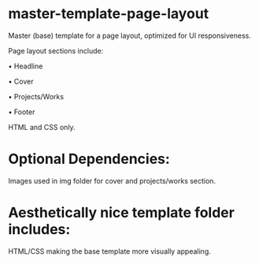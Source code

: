 # master-template-page-layout

Master (base) template for a page layout, optimized for UI responsiveness.


Page layout sections include: 

• Headline

• Cover

• Projects/Works

• Footer


HTML and CSS only.


# Optional Dependencies:

Images used in img folder for cover and projects/works section.


# Aesthetically nice template folder includes:

HTML/CSS making the base template more visually appealing.

